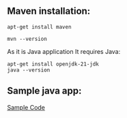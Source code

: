 Maven installation:
-------------------
```
apt-get install maven

mvn --version
```
As it is Java application It requires Java:
```
apt-get install openjdk-21-jdk
java --version
```

Sample java app:
---------------
[Sample Code](https://github.com/jenkins-docs/simple-java-maven-app.git)



